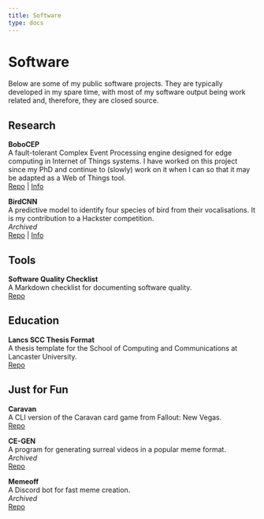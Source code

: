 ```yaml
---
title: Software
type: docs
---
```


# Software

Below are some of my public software projects.
They are typically developed in my spare time, with most of my software output being work related and, therefore, they are closed source.


## Research

**BoboCEP**\
A fault-tolerant Complex Event Processing engine designed for edge computing in Internet of Things systems. I have worked on this project since my PhD and continue to (slowly) work on it when I can so that it may be adapted as a Web of Things tool.\
[Repo](https://github.com/r3w0p/bobocep) | [Info](https://bobocep.readthedocs.io)

**BirdCNN**\
A predictive model to identify four species of bird from their vocalisations. It is my contribution to a Hackster competition.\
_Archived_\
[Repo](https://github.com/r3w0p/BirdCNN) | [Info](https://www.hackster.io/teamscc/birdcnn-identifying-birds-using-deep-learning-9dd03f)


## Tools

**Software Quality Checklist**\
A Markdown checklist for documenting software quality.\
[Repo](https://github.com/r3w0p/software-quality-checklist)


## Education

**Lancs SCC Thesis Format**\
A thesis template for the School of Computing and Communications at Lancaster University.\
[Repo](https://github.com/r3w0p/lancs-scc-thesis-template)


## Just for Fun

**Caravan**\
A CLI version of the Caravan card game from Fallout: New Vegas.\
[Repo](https://github.com/r3w0p/caravan)

**CE-GEN**\
A program for generating surreal videos in a popular meme format.\
_Archived_\
[Repo](https://github.com/r3w0p/ce-gen)

**Memeoff**\
A Discord bot for fast meme creation.\
_Archived_\
[Repo](https://github.com/r3w0p/memeoff)
